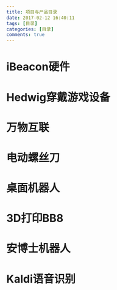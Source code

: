 ```yaml
---
title: 项目与产品目录
date: 2017-02-12 16:40:11
tags: [目录]
categories: [目录]
comments: true
---
```


# iBeacon硬件
# Hedwig穿戴游戏设备
# 万物互联
# 电动螺丝刀
# 桌面机器人
# 3D打印BB8
# 安博士机器人
# Kaldi语音识别